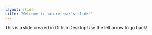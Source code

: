 ```yaml
---
layout: slide
title: "Welcome to naturefreak's slide!"
---
```

This is a slide created in Github Desktop
Use the left arrow to go back!